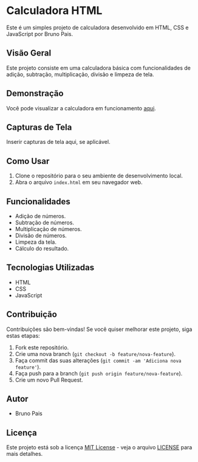 # Calculadora HTML

Este é um simples projeto de calculadora desenvolvido em HTML, CSS e JavaScript por Bruno Pais.

## Visão Geral

Este projeto consiste em uma calculadora básica com funcionalidades de adição, subtração, multiplicação, divisão e limpeza de tela.

## Demonstração

Você pode visualizar a calculadora em funcionamento [aqui](link_para_o_projeto_hospedado).

## Capturas de Tela

Inserir capturas de tela aqui, se aplicável.

## Como Usar

1. Clone o repositório para o seu ambiente de desenvolvimento local.
2. Abra o arquivo `index.html` em seu navegador web.

## Funcionalidades

- Adição de números.
- Subtração de números.
- Multiplicação de números.
- Divisão de números.
- Limpeza da tela.
- Cálculo do resultado.

## Tecnologias Utilizadas

- HTML
- CSS
- JavaScript

## Contribuição

Contribuições são bem-vindas! Se você quiser melhorar este projeto, siga estas etapas:

1. Fork este repositório.
2. Crie uma nova branch (`git checkout -b feature/nova-feature`).
3. Faça commit das suas alterações (`git commit -am 'Adiciona nova feature'`).
4. Faça push para a branch (`git push origin feature/nova-feature`).
5. Crie um novo Pull Request.

## Autor

- Bruno Pais

## Licença

Este projeto está sob a licença [MIT License](https://opensource.org/licenses/MIT) - veja o arquivo [LICENSE](link_para_o_arquivo_LICENSE) para mais detalhes.
